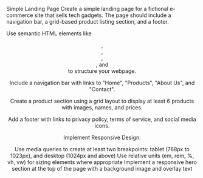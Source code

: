 Simple Landing Page
Create a simple landing page for a fictional e-commerce site that sells tech gadgets. The page should include a navigation bar, a grid-based product listing section, and a footer.

Use semantic HTML elements like <header>, <nav>, <main>, <section>, and <footer> to structure your webpage.

Include a navigation bar with links to "Home", "Products", "About Us", and "Contact".

Create a product section using a grid layout to display at least 6 products with images, names, and prices.

Add a footer with links to privacy policy, terms of service, and social media icons.

Implement Responsive Design:

Use media queries to create at least two breakpoints: tablet (768px to 1023px), and desktop (1024px and above)
Use relative units (em, rem, %, vh, vw) for sizing elements where appropriate
Implement a responsive hero section at the top of the page with a background image and overlay text